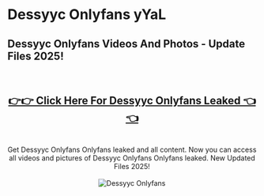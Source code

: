 # Dessyyc Onlyfans yYaL

<h2>Dessyyc Onlyfans Videos And Photos - Update Files 2025!</h2>
<br>
<div align="center">
<h2><a href="https://213.232.235.80/live/video.php?q=dessyyc-onlyfans" rel="nofollow">👉👉 Click Here For Dessyyc Onlyfans Leaked 👈👈</a></h2>

<br>
Get Dessyyc Onlyfans Onlyfans leaked and all content. Now you can access all videos and pictures of Dessyyc Onlyfans Onlyfans leaked. New Updated Files 2025!
<br>
<br>
<a href="https://213.232.235.80/live/video.php?q=dessyyc-onlyfans" rel="nofollow" data-target="animated-image.originalLink"><img src="https://i.imgur.com/dJHk4Zq.gif" alt="Dessyyc Onlyfans" style="max-width: 100%; display: inline-block;" data-target="animated-image.originalImage"></a>
</div>
<br>